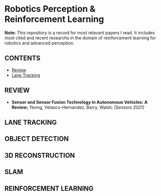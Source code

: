 # Robotics Perception & Reinforcement Learning
**Note:** This repository is a record for most relavant papers I read. It includes most cited and recent researchs in the domain of reinforcement learning for robotics and advanced perception.

## CONTENTS
- [Review](#review)
- [Lane Tracking](#lane-tracking)
 
## REVIEW
- **Sensor and Sensor Fusion Technology in Autonomous Vehicles: A Review;** Yeong, Velasco-Hernandez, Barry, Walsh; *[Sensors 2021]*

## LANE TRACKING

## OBJECT DETECTION

## 3D RECONSTRUCTION

## SLAM

## REINFORCEMENT LEARNING
